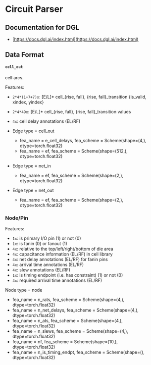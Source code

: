 ﻿# Circuit Parser
## Documentation for DGL
- [https://docs.dgl.ai/index.html](https://docs.dgl.ai/index.html)

## Data Format
#### `cell_out`
cell arcs.

Features:

-   `2*4*(1+7+7)x`: [E/L]\* cell\_{rise, fall}, {rise, fall}\_transition {is\_valid, xindex, yindex}
-   `2*4*49x`: [E/L]\* cell\_{rise, fall}, {rise, fall}\_transition values
-   `4x`: cell delay annotations (EL/RF)


- Edge type = cell_out
  - fea_name = e_cell_delays, fea_scheme = Scheme(shape=(4,), dtype=torch.float32)
  - fea_name = ef, fea_scheme = Scheme(shape=(512,), dtype=torch.float32)

- Edge type = net_in
  - fea_name = ef, fea_scheme = Scheme(shape=(2,), dtype=torch.float32)

- Edge type = net_out
  - fea_name = ef, fea_scheme = Scheme(shape=(2,), dtype=torch.float32)


### Node/Pin
Features:
*   `1x`: is primary I/O pin (1) or not (0)
*   `1x`: is fanin (0) or fanout (1)
*   `4x`: relative to the top/left/right/bottom of die area
*   `4x`: capacitance information (EL/RF) in cell library
*   `4x`: net delay annotations (EL/RF) for fanin pins
*   `4x`: arrival time annotations (EL/RF)
*   `4x`: slew annotations (EL/RF)
*   `1x`: is timing endpoint (i.e. has constraint) (1) or not (0)
*   `4x`: required arrival time annotations (EL/RF)

Node type = node
- fea_name = n_rats, fea_scheme = Scheme(shape=(4,), dtype=torch.float32)
- fea_name = n_net_delays, fea_scheme = Scheme(shape=(4,), dtype=torch.float32)
- fea_name = n_ats, fea_scheme = Scheme(shape=(4,), dtype=torch.float32)
- fea_name = n_slews, fea_scheme = Scheme(shape=(4,), dtype=torch.float32)
- fea_name = nf, fea_scheme = Scheme(shape=(10,), dtype=torch.float32)
- fea_name = n_is_timing_endpt, fea_scheme = Scheme(shape=(), dtype=torch.float32)
